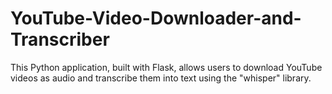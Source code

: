 # YouTube-Video-Downloader-and-Transcriber
This Python application, built with Flask, allows users to download YouTube videos as audio and transcribe them into text using the "whisper" library.
